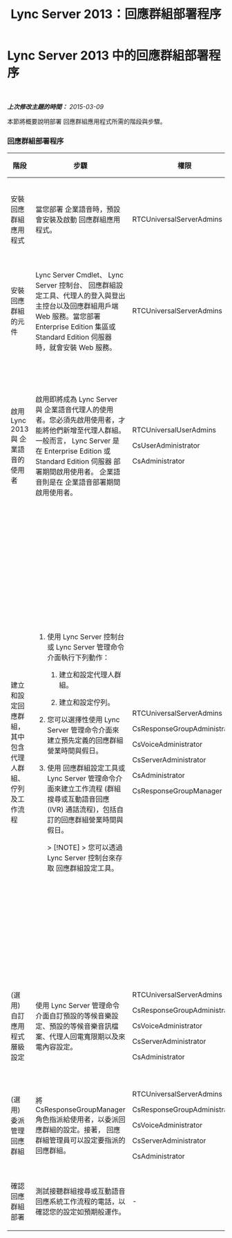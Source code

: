 ﻿---
title: Lync Server 2013：回應群組部署程序
TOCTitle: 回應群組部署程序
ms:assetid: d390c8a1-dc6e-44d8-b386-2be1fca9877c
ms:mtpsurl: https://technet.microsoft.com/zh-tw/library/JJ205270(v=OCS.15)
ms:contentKeyID: 49292430
ms.date: 08/10/2015
mtps_version: v=OCS.15
ms.translationtype: HT
---

# Lync Server 2013 中的回應群組部署程序

 

_**上次修改主題的時間：** 2015-03-09_

本節將概要說明部署 回應群組應用程式所需的階段與步驟。

### 回應群組部署程序

<table>
<colgroup>
<col style="width: 25%" />
<col style="width: 25%" />
<col style="width: 25%" />
<col style="width: 25%" />
</colgroup>
<thead>
<tr class="header">
<th>階段</th>
<th>步驟</th>
<th>權限</th>
<th>部署文件</th>
</tr>
</thead>
<tbody>
<tr class="odd">
<td><p>安裝 回應群組應用程式</p></td>
<td><p>當您部署 企業語音時，預設會安裝及啟動 回應群組應用程式。</p></td>
<td><p>RTCUniversalServerAdmins</p></td>
<td><p><a href="lync-server-2013-deploying-enterprise-voice.md">在 Lync Server 2013 中部署企業語音</a></p></td>
</tr>
<tr class="even">
<td><p>安裝 回應群組的元件</p></td>
<td><p>Lync Server Cmdlet、 Lync Server 控制台、 回應群組設定工具、代理人的登入與登出主控台以及回應群組用戶端 Web 服務。當您部署 Enterprise Edition 集區或 Standard Edition 伺服器時，就會安裝 Web 服務。</p></td>
<td><p>RTCUniversalServerAdmins</p></td>
<td><p><a href="lync-server-2013-deploying-lync-server.md">部署 Lync Server 2013</a></p></td>
</tr>
<tr class="odd">
<td><p>啟用 Lync 2013 與 企業語音的使用者</p></td>
<td><p>啟用即將成為 Lync Server 與 企業語音代理人的使用者。您必須先啟用使用者，才能將他們新增至代理人群組。一般而言， Lync Server 是在 Enterprise Edition 或 Standard Edition 伺服器 部署期間啟用使用者。 企業語音則是在 企業語音部署期間啟用使用者。</p></td>
<td><p>RTCUniversalUserAdmins</p>
<p>CsUserAdministrator</p>
<p>CsAdministrator</p></td>
<td><p><a href="lync-server-2013-disable-or-re-enable-user-account-for-lync-server.md">停用或重新啟用 Lync Server 的使用者帳戶</a></p>
<p><a href="lync-server-2013-enable-users-for-enterprise-voice.md">在 Lync Server 2013 中為使用者啟用企業語音</a></p></td>
</tr>
<tr class="even">
<td><p>建立和設定回應群組，其中包含代理人群組、佇列及工作流程</p></td>
<td><ol>
<li><p>使用 Lync Server 控制台或 Lync Server 管理命令介面執行下列動作：</p>
<ol>
<li><p>建立和設定代理人群組。</p></li>
<li><p>建立和設定佇列。</p></li>
</ol></li>
<li><p>您可以選擇性使用 Lync Server 管理命令介面來建立預先定義的回應群組營業時間與假日。</p></li>
<li><p>使用 回應群組設定工具或 Lync Server 管理命令介面來建立工作流程 (群組搜尋或互動語音回應 (IVR) 通話流程)，包括自訂的回應群組營業時間與假日。</p>
<div class="alert">
> [!NOTE]  
> 您可以透過 Lync Server 控制台來存取 回應群組設定工具。


</div></li>
</ol></td>
<td><p>RTCUniversalServerAdmins</p>
<p>CsResponseGroupAdministrator</p>
<p>CsVoiceAdministrator</p>
<p>CsServerAdministrator</p>
<p>CsAdministrator</p>
<p>CsResponseGroupManager</p></td>
<td><p><a href="lync-server-2013-create-response-group-agent-groups.md">在 Lync Server 2013 中建立回應群組代理群組</a></p>
<p><a href="lync-server-2013-create-response-group-queues.md">在 Lync Server 2013 中建立回應群組佇列</a></p>
<p><a href="lync-server-2013-optional-define-response-group-business-hours.md">(選用) 在 Lync Server 2013 中定義回應群組營業時間</a></p>
<p><a href="lync-server-2013-optional-define-response-group-holiday-sets.md">(選用) 在 Lync Server 2013 中定義回應群組假日集</a></p>
<p><a href="lync-server-2013-create-or-modify-a-workflow.md">在 Lync Server 2013 中建立或修改工作流程</a></p></td>
</tr>
<tr class="odd">
<td><p>(選用) 自訂應用程式層級設定</p></td>
<td><p>使用 Lync Server 管理命令介面自訂預設的等候音樂設定、預設的等候音樂音訊檔案、代理人回電寬限期以及來電內容設定。</p></td>
<td><p>RTCUniversalServerAdmins</p>
<p>CsResponseGroupAdministrator</p>
<p>CsVoiceAdministrator</p>
<p>CsServerAdministrator</p>
<p>CsAdministrator</p></td>
<td><p><a href="lync-server-2013-managing-application-level-response-group-settings.md">在 Lync Server 2013 中管理應用程式層級回應群組設定</a></p></td>
</tr>
<tr class="even">
<td><p>(選用) 委派管理回應群組</p></td>
<td><p>將 CsResponseGroupManager 角色指派給使用者，以委派回應群組的設定。接著， 回應群組管理員可以設定要指派的回應群組。</p></td>
<td><p>RTCUniversalServerAdmins</p>
<p>CsResponseGroupAdministrator</p>
<p>CsVoiceAdministrator</p>
<p>CsServerAdministrator</p>
<p>CsAdministrator</p></td>
<td><p><a href="lync-server-2013-planning-for-role-based-access-control.md">在 Lync Server 2013 中規劃角色型存取控制</a></p></td>
</tr>
<tr class="odd">
<td><p>確認回應群組部署</p></td>
<td><p>測試接聽群組搜尋或互動語音回應系統工作流程的電話，以確認您的設定如預期般運作。</p></td>
<td><p>-</p></td>
<td><p>-</p></td>
</tr>
</tbody>
</table>

